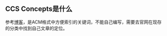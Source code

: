 
## CCS Concepts是什么
参考[博客](https://blog.csdn.net/weixin_41971366/article/details/107722049)，是ACM格式中方便索引的关键词，不能自己编写，需要去官网在现存的分类中找到自己文章的定位。